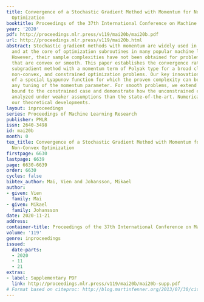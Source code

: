 ```yaml
---
title: Convergence of a Stochastic Gradient Method with Momentum for Non-Smooth Non-Convex
  Optimization
booktitle: Proceedings of the 37th International Conference on Machine Learning
year: '2020'
pdf: http://proceedings.mlr.press/v119/mai20b/mai20b.pdf
url: http://proceedings.mlr.press/v119/mai20b.html
abstract: Stochastic gradient methods with momentum are widely used in applications
  and at the core of optimization subroutines in many popular machine learning libraries.
  However, their sample complexities have not been obtained for problems beyond those
  that are convex or smooth. This paper establishes the convergence rate of a stochastic
  subgradient method with a momentum term of Polyak type for a broad class of non-smooth,
  non-convex, and constrained optimization problems. Our key innovation is the construction
  of a special Lyapunov function for which the proven complexity can be achieved without
  any tuning of the momentum parameter. For smooth problems, we extend the known complexity
  bound to the constrained case and demonstrate how the unconstrained case can be
  analyzed under weaker assumptions than the state-of-the-art. Numerical results confirm
  our theoretical developments.
layout: inproceedings
series: Proceedings of Machine Learning Research
publisher: PMLR
issn: 2640-3498
id: mai20b
month: 0
tex_title: Convergence of a Stochastic Gradient Method with Momentum for Non-Smooth
  Non-Convex Optimization
firstpage: 6630
lastpage: 6639
page: 6630-6639
order: 6630
cycles: false
bibtex_author: Mai, Vien and Johansson, Mikael
author:
- given: Vien
  family: Mai
- given: Mikael
  family: Johansson
date: 2020-11-21
address: 
container-title: Proceedings of the 37th International Conference on Machine Learning
volume: '119'
genre: inproceedings
issued:
  date-parts:
  - 2020
  - 11
  - 21
extras:
- label: Supplementary PDF
  link: http://proceedings.mlr.press/v119/mai20b/mai20b-supp.pdf
# Format based on citeproc: http://blog.martinfenner.org/2013/07/30/citeproc-yaml-for-bibliographies/
---
```

